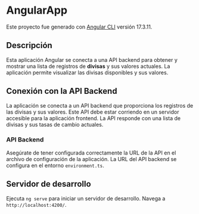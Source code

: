 # AngularApp

Este proyecto fue generado con [Angular CLI](https://github.com/angular/angular-cli) versión 17.3.11.

## Descripción

Esta aplicación Angular se conecta a una API backend para obtener y mostrar una lista de registros de **divisas** y sus valores actuales. La aplicación permite visualizar las divisas disponibles y sus valores.

## Conexión con la API Backend

La aplicación se conecta a un API backend que proporciona los registros de las divisas y sus valores. Este API debe estar corriendo en un servidor accesible para la aplicación frontend. La API responde con una lista de divisas y sus tasas de cambio actuales.

### API Backend 
Asegúrate de tener configurada correctamente la URL de la API en el archivo de configuración de la aplicación. La URL del API backend se configura en el entorno `environment.ts`.


## Servidor de desarrollo

Ejecuta `ng serve` para iniciar un servidor de desarrollo. Navega a `http://localhost:4200/`. 


